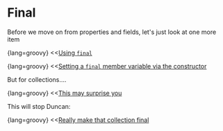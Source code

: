 # Final

Before we move on from properties and fields, let's just look at one more item

{lang=groovy}
<<[Using `final`](code/08/09/final.groovy)


{lang=groovy}
<<[Setting a `final` member variable via the constructor](code/08/09/final_constructor.groovy)

But for collections....

{lang=groovy}
<<[This may surprise you](code/08/09/collection.groovy)

This will stop Duncan:

{lang=groovy}
<<[Really make that collection final](code/08/09/immutable.groovy)

